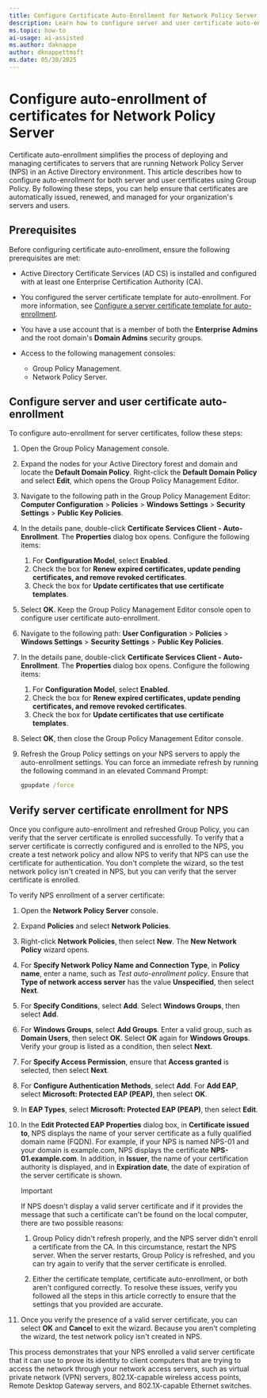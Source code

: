 ```yaml
---
title: Configure Certificate Auto-Enrollment for Network Policy Server
description: Learn how to configure server and user certificate auto-enrollment for NPS using Group Policy. Ensure secure, automated certificate management.
ms.topic: how-to
ai-usage: ai-assisted
ms.author: daknappe
author: dknappettmsft
ms.date: 05/30/2025
---
```


# Configure auto-enrollment of certificates for Network Policy Server

Certificate auto-enrollment simplifies the process of deploying and managing certificates to servers that are running Network Policy Server (NPS) in an Active Directory environment. This article describes how to configure auto-enrollment for both server and user certificates using Group Policy. By following these steps, you can help ensure that certificates are automatically issued, renewed, and managed for your organization's servers and users.

## Prerequisites

Before configuring certificate auto-enrollment, ensure the following prerequisites are met:

- Active Directory Certificate Services (AD CS) is installed and configured with at least one Enterprise Certification Authority (CA).

- You configured the server certificate template for auto-enrollment. For more information, see [Configure a server certificate template for auto-enrollment](configure-server-certificate-template.md).

- You have a use account that is a member of both the **Enterprise Admins** and the root domain's **Domain Admins** security groups.

- Access to the following management consoles:
  - Group Policy Management.
  - Network Policy Server.

## Configure server and user certificate auto-enrollment

To configure auto-enrollment for server certificates, follow these steps:

1. Open the Group Policy Management console.

1. Expand the nodes for your Active Directory forest and domain and locate the **Default Domain Policy**. Right-click the **Default Domain Policy** and select **Edit**, which opens the Group Policy Management Editor.

1. Navigate to the following path in the Group Policy Management Editor: **Computer Configuration** > **Policies** > **Windows Settings** > **Security Settings** > **Public Key Policies**.

1. In the details pane, double-click **Certificate Services Client - Auto-Enrollment**. The **Properties** dialog box opens. Configure the following items:

    1. For **Configuration Model**, select **Enabled**.
    1. Check the box for **Renew expired certificates, update pending certificates, and remove revoked certificates**.
    1. Check the box for **Update certificates that use certificate templates**.

1. Select **OK**. Keep the Group Policy Management Editor console open to configure user certificate auto-enrollment.

1. Navigate to the following path: **User Configuration** > **Policies** > **Windows Settings** > **Security Settings** > **Public Key Policies**.

1. In the details pane, double-click **Certificate Services Client - Auto-Enrollment**. The **Properties** dialog box opens. Configure the following items:

    1. For **Configuration Model**, select **Enabled**.
    1. Check the box for **Renew expired certificates, update pending certificates, and remove revoked certificates**.
    1. Check the box for **Update certificates that use certificate templates**.

1. Select **OK**, then close the Group Policy Management Editor console.

1. Refresh the Group Policy settings on your NPS servers to apply the auto-enrollment settings. You can force an immediate refresh by running the following command in an elevated Command Prompt:

   ```cmd
   gpupdate /force
   ```

## Verify server certificate enrollment for NPS

Once you configure auto-enrollment and refreshed Group Policy, you can verify that the server certificate is enrolled successfully. To verify that a server certificate is correctly configured and is enrolled to the NPS, you create a test network policy and allow NPS to verify that NPS can use the certificate for authentication. You don't complete the wizard, so the test network policy isn't created in NPS, but you can verify that the server certificate is enrolled.

To verify NPS enrollment of a server certificate:

1. Open the **Network Policy Server** console.

1. Expand **Policies** and select **Network Policies**.

1. Right-click **Network Policies**, then select **New**. The **New Network Policy** wizard opens.

1. For **Specify Network Policy Name and Connection Type**, in **Policy name**, enter a name, such as *Test auto-enrollment policy*. Ensure that **Type of network access server** has the value **Unspecified**, then select **Next**.

1. For **Specify Conditions**, select **Add**. Select **Windows Groups**, then select **Add**.

1. For **Windows Groups**, select **Add Groups**. Enter a valid group, such as **Domain Users**, then select **OK**. Select **OK** again for **Windows Groups**. Verify your group is listed as a condition, then select **Next**.

1. For **Specify Access Permission**, ensure that **Access granted** is selected, then select **Next**.

1. For **Configure Authentication Methods**, select **Add**. For **Add EAP**, select **Microsoft: Protected EAP (PEAP)**, then select **OK**.

1. In **EAP Types**, select **Microsoft: Protected EAP (PEAP)**, then select **Edit**.

1. In the **Edit Protected EAP Properties** dialog box, in **Certificate issued to**, NPS displays the name of your server certificate as a fully qualified domain name (FQDN). For example, if your NPS is named NPS-01 and your domain is example.com, NPS displays the certificate **NPS-01.example.com**. In addition, in **Issuer**, the name of your certification authority is displayed, and in **Expiration date**, the date of expiration of the server certificate is shown.

   > [!IMPORTANT]
   > If NPS doesn't display a valid server certificate and if it provides the message that such a certificate can't be found on the local computer, there are two possible reasons:
   >
   > 1. Group Policy didn't refresh properly, and the NPS server didn't enroll a certificate from the CA. In this circumstance, restart the NPS server. When the server restarts, Group Policy is refreshed, and you can try again to verify that the server certificate is enrolled.
   >
   > 1. Either the certificate template, certificate auto-enrollment, or both aren't configured correctly. To resolve these issues, verify you followed all the steps in this article correctly to ensure that the settings that you provided are accurate.

1. Once you verify the presence of a valid server certificate, you can select **OK** and **Cancel** to exit the wizard. Because you aren't completing the wizard, the test network policy isn't created in NPS.

This process demonstrates that your NPS enrolled a valid server certificate that it can use to prove its identity to client computers that are trying to access the network through your network access servers, such as virtual private network (VPN) servers, 802.1X-capable wireless access points, Remote Desktop Gateway servers, and 802.1X-capable Ethernet switches.
